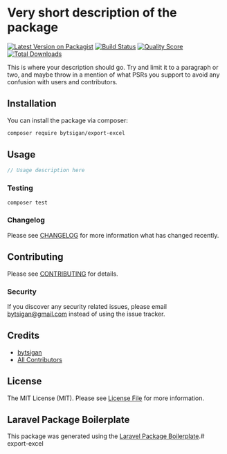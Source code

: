 # Very short description of the package

[![Latest Version on Packagist](https://img.shields.io/packagist/v/bytsigan/export-excel.svg?style=flat-square)](https://packagist.org/packages/bytsigan/export-excel)
[![Build Status](https://img.shields.io/travis/bytsigan/export-excel/master.svg?style=flat-square)](https://travis-ci.org/bytsigan/export-excel)
[![Quality Score](https://img.shields.io/scrutinizer/g/bytsigan/export-excel.svg?style=flat-square)](https://scrutinizer-ci.com/g/bytsigan/export-excel)
[![Total Downloads](https://img.shields.io/packagist/dt/bytsigan/export-excel.svg?style=flat-square)](https://packagist.org/packages/bytsigan/export-excel)

This is where your description should go. Try and limit it to a paragraph or two, and maybe throw in a mention of what PSRs you support to avoid any confusion with users and contributors.

## Installation

You can install the package via composer:

```bash
composer require bytsigan/export-excel
```

## Usage

``` php
// Usage description here
```

### Testing

``` bash
composer test
```

### Changelog

Please see [CHANGELOG](CHANGELOG.md) for more information what has changed recently.

## Contributing

Please see [CONTRIBUTING](CONTRIBUTING.md) for details.

### Security

If you discover any security related issues, please email bytsigan@gmail.com instead of using the issue tracker.

## Credits

- [bytsigan](https://github.com/bytsigan)
- [All Contributors](../../contributors)

## License

The MIT License (MIT). Please see [License File](LICENSE.md) for more information.

## Laravel Package Boilerplate

This package was generated using the [Laravel Package Boilerplate](https://laravelpackageboilerplate.com).# export-excel
